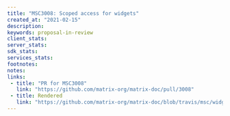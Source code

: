 ```yaml
---
title: "MSC3008: Scoped access for widgets"
created_at: "2021-02-15"
description:
keywords: proposal-in-review
client_stats:
server_stats:
sdk_stats:
services_stats:
footnotes:
notes:
links:
 - title: "PR for MSC3008"
   link: "https://github.com/matrix-org/matrix-doc/pull/3008"
 - title: Rendered
   link: "https://github.com/matrix-org/matrix-doc/blob/travis/msc/widgets-scoped/proposals/3008-widgets-scoped-access.md"
---
```


